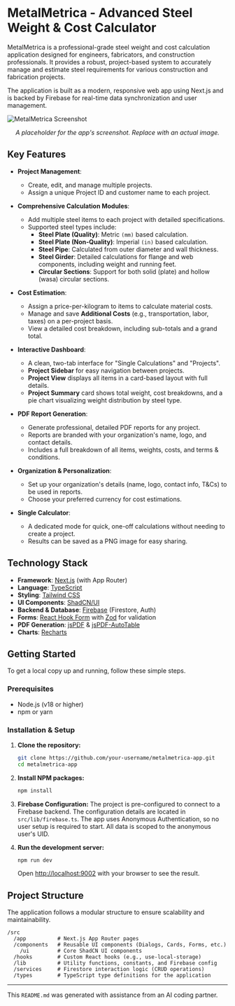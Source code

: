 
# MetalMetrica - Advanced Steel Weight & Cost Calculator

MetalMetrica is a professional-grade steel weight and cost calculation application designed for engineers, fabricators, and construction professionals. It provides a robust, project-based system to accurately manage and estimate steel requirements for various construction and fabrication projects.

The application is built as a modern, responsive web app using Next.js and is backed by Firebase for real-time data synchronization and user management.

![MetalMetrica Screenshot](https://placehold.co/1200x600.png?text=MetalMetrica+App+Screenshot)
*<p align="center">A placeholder for the app's screenshot. Replace with an actual image.</p>*


## Key Features

- **Project Management**:
  - Create, edit, and manage multiple projects.
  - Assign a unique Project ID and customer name to each project.

- **Comprehensive Calculation Modules**:
  - Add multiple steel items to each project with detailed specifications.
  - Supported steel types include:
    - **Steel Plate (Quality)**: Metric `(mm)` based calculation.
    - **Steel Plate (Non-Quality)**: Imperial `(in)` based calculation.
    - **Steel Pipe**: Calculated from outer diameter and wall thickness.
    - **Steel Girder**: Detailed calculations for flange and web components, including weight and running feet.
    - **Circular Sections**: Support for both solid (plate) and hollow (wasa) circular sections.

- **Cost Estimation**:
  - Assign a price-per-kilogram to items to calculate material costs.
  - Manage and save **Additional Costs** (e.g., transportation, labor, taxes) on a per-project basis.
  - View a detailed cost breakdown, including sub-totals and a grand total.

- **Interactive Dashboard**:
  - A clean, two-tab interface for "Single Calculations" and "Projects".
  - **Project Sidebar** for easy navigation between projects.
  - **Project View** displays all items in a card-based layout with full details.
  - **Project Summary** card shows total weight, cost breakdowns, and a pie chart visualizing weight distribution by steel type.

- **PDF Report Generation**:
  - Generate professional, detailed PDF reports for any project.
  - Reports are branded with your organization's name, logo, and contact details.
  - Includes a full breakdown of all items, weights, costs, and terms & conditions.

- **Organization & Personalization**:
  - Set up your organization's details (name, logo, contact info, T&Cs) to be used in reports.
  - Choose your preferred currency for cost estimations.

- **Single Calculator**:
  - A dedicated mode for quick, one-off calculations without needing to create a project.
  - Results can be saved as a PNG image for easy sharing.

## Technology Stack

- **Framework**: [Next.js](https://nextjs.org/) (with App Router)
- **Language**: [TypeScript](https://www.typescriptlang.org/)
- **Styling**: [Tailwind CSS](https://tailwindcss.com/)
- **UI Components**: [ShadCN/UI](https://ui.shadcn.com/)
- **Backend & Database**: [Firebase](https://firebase.google.com/) (Firestore, Auth)
- **Forms**: [React Hook Form](https://react-hook-form.com/) with [Zod](https://zod.dev/) for validation
- **PDF Generation**: [jsPDF](https://github.com/parallax/jsPDF) & [jsPDF-AutoTable](https://github.com/simonbengtsson/jsPDF-AutoTable)
- **Charts**: [Recharts](https://recharts.org/)

## Getting Started

To get a local copy up and running, follow these simple steps.

### Prerequisites

- Node.js (v18 or higher)
- npm or yarn

### Installation & Setup

1.  **Clone the repository:**
    ```bash
    git clone https://github.com/your-username/metalmetrica-app.git
    cd metalmetrica-app
    ```

2.  **Install NPM packages:**
    ```bash
    npm install
    ```

3.  **Firebase Configuration:**
    The project is pre-configured to connect to a Firebase backend. The configuration details are located in `src/lib/firebase.ts`. The app uses Anonymous Authentication, so no user setup is required to start. All data is scoped to the anonymous user's UID.

4.  **Run the development server:**
    ```bash
    npm run dev
    ```

    Open [http://localhost:9002](http://localhost:9002) with your browser to see the result.

## Project Structure

The application follows a modular structure to ensure scalability and maintainability.

```
/src
  /app          # Next.js App Router pages
  /components   # Reusable UI components (Dialogs, Cards, Forms, etc.)
    /ui         # Core ShadCN UI components
  /hooks        # Custom React hooks (e.g., use-local-storage)
  /lib          # Utility functions, constants, and Firebase config
  /services     # Firestore interaction logic (CRUD operations)
  /types        # TypeScript type definitions for the application
```

---

This `README.md` was generated with assistance from an AI coding partner.
